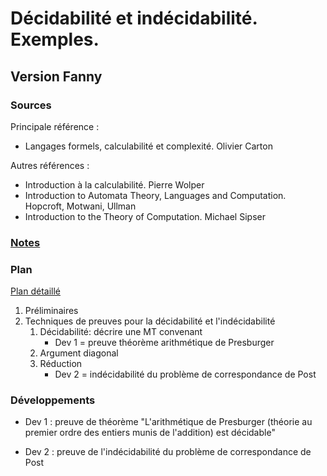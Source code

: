 # Décidabilité et indécidabilité. Exemples. #

## Version Fanny ##

### Sources ###

Principale référence :
- Langages formels, calculabilité et complexité. Olivier Carton

Autres références :
- Introduction à la calculabilité. Pierre Wolper
- Introduction to Automata Theory, Languages and Computation. Hopcroft, Motwani, Ullman
- Introduction to the Theory of Computation. Michael Sipser

### [Notes](notesFC.md) ###

### Plan ###

[Plan détaillé](planFC.pdf)

1. Préliminaires
2. Techniques de preuves pour la décidabilité et l'indécidabilité
   1. Décidabilité: décrire une MT convenant
	  * Dev 1 = preuve théorème arithmétique de Presburger
   2. Argument diagonal
   3. Réduction
	  * Dev 2 = indécidabilité du problème de correspondance de Post

### Développements ###

- Dev 1 : preuve de théorème
  "L'arithmétique de Presburger (théorie au premier ordre des entiers munis de l'addition) est décidable"

- Dev 2 : preuve de l'indécidabilité du problème de correspondance de Post
